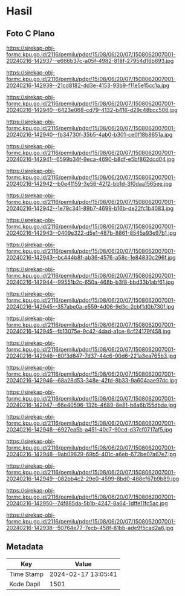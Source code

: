 # Hasil

## Foto C Plano

https://sirekap-obj-formc.kpu.go.id/2116/pemilu/pdpr/15/08/06/20/07/1508062007001-20240216-142937--e666b37c-a05f-4982-818f-27954d16b693.jpg

https://sirekap-obj-formc.kpu.go.id/2116/pemilu/pdpr/15/08/06/20/07/1508062007001-20240216-142939--21cd8182-dd3e-4153-93b9-f11e5e15cc1a.jpg

https://sirekap-obj-formc.kpu.go.id/2116/pemilu/pdpr/15/08/06/20/07/1508062007001-20240216-142940--6423e068-cd79-4132-b416-d29c48bcc506.jpg

https://sirekap-obj-formc.kpu.go.id/2116/pemilu/pdpr/15/08/06/20/07/1508062007001-20240216-142940--fb34730f-35b5-4ab0-b301-ce0f18b8651a.jpg

https://sirekap-obj-formc.kpu.go.id/2116/pemilu/pdpr/15/08/06/20/07/1508062007001-20240216-142941--6599b34f-9eca-4690-b8df-e5bf862dcd04.jpg

https://sirekap-obj-formc.kpu.go.id/2116/pemilu/pdpr/15/08/06/20/07/1508062007001-20240216-142942--b0e41159-3e56-42f2-bb1d-3f0daa1565ee.jpg

https://sirekap-obj-formc.kpu.go.id/2116/pemilu/pdpr/15/08/06/20/07/1508062007001-20240216-142942--1e79c341-89b7-4699-b16b-de22fc1b4083.jpg

https://sirekap-obj-formc.kpu.go.id/2116/pemilu/pdpr/15/08/06/20/07/1508062007001-20240216-142943--0409e322-d5e1-487b-8861-8545a93e97b1.jpg

https://sirekap-obj-formc.kpu.go.id/2116/pemilu/pdpr/15/08/06/20/07/1508062007001-20240216-142943--bc444b8f-ab36-4576-a58c-1e84830c296f.jpg

https://sirekap-obj-formc.kpu.go.id/2116/pemilu/pdpr/15/08/06/20/07/1508062007001-20240216-142944--99551b2c-650a-468b-b3f8-bbd33b1abf61.jpg

https://sirekap-obj-formc.kpu.go.id/2116/pemilu/pdpr/15/08/06/20/07/1508062007001-20240216-142945--357abe0a-e559-4d06-9d3c-2cbf1d0b730f.jpg

https://sirekap-obj-formc.kpu.go.id/2116/pemilu/pdpr/15/08/06/20/07/1508062007001-20240216-142945--fb13075e-9c42-4dad-a1ce-8cf24179f458.jpg

https://sirekap-obj-formc.kpu.go.id/2116/pemilu/pdpr/15/08/06/20/07/1508062007001-20240216-142946--80f3d847-7d37-44c6-90d6-221a3ea765b3.jpg

https://sirekap-obj-formc.kpu.go.id/2116/pemilu/pdpr/15/08/06/20/07/1508062007001-20240216-142946--68a28d53-348e-42fd-8b33-9a604aae97dc.jpg

https://sirekap-obj-formc.kpu.go.id/2116/pemilu/pdpr/15/08/06/20/07/1508062007001-20240216-142947--66e40596-132b-4689-8e81-b8a6b155dbde.jpg

https://sirekap-obj-formc.kpu.go.id/2116/pemilu/pdpr/15/08/06/20/07/1508062007001-20240216-142948--6927ea5b-a451-40c7-90cd-d37cf0717af5.jpg

https://sirekap-obj-formc.kpu.go.id/2116/pemilu/pdpr/15/08/06/20/07/1508062007001-20240216-142948--9ab09829-69b5-401c-a6eb-672be07a67e7.jpg

https://sirekap-obj-formc.kpu.go.id/2116/pemilu/pdpr/15/08/06/20/07/1508062007001-20240216-142949--082bb4c2-29e0-4599-8bd0-488ef67b9b89.jpg

https://sirekap-obj-formc.kpu.go.id/2116/pemilu/pdpr/15/08/06/20/07/1508062007001-20240216-142950--74f885da-5b1b-4247-8a64-1dffe11fc5ac.jpg

https://sirekap-obj-formc.kpu.go.id/2116/pemilu/pdpr/15/08/06/20/07/1508062007001-20240216-142938--50764e77-7ecb-458f-81bb-ade9f5cad2a6.jpg


## Metadata

| Key        | Value               |
| ---------- | ------------------- |
| Time Stamp | 2024-02-17 13:05:41 |
| Kode Dapil | 1501                |




